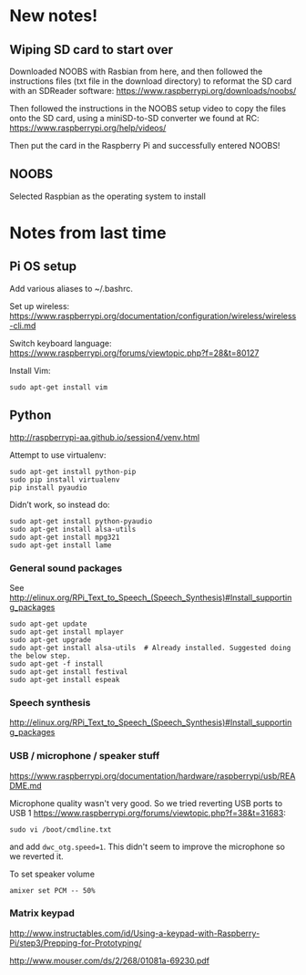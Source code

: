 # New notes!

## Wiping SD card to start over

Downloaded NOOBS with Rasbian from here, and then followed the instructions
files (txt file in the download directory) to reformat the SD card with an
SDReader software:
https://www.raspberrypi.org/downloads/noobs/

Then followed the instructions in the NOOBS setup video to copy the files onto
the SD card, using a miniSD-to-SD converter we found at RC:
https://www.raspberrypi.org/help/videos/

Then put the card in the Raspberry Pi and successfully entered NOOBS!


## NOOBS

Selected Raspbian as the operating system to install


# Notes from last time

## Pi OS setup

Add various aliases to ~/.bashrc.

Set up wireless:
https://www.raspberrypi.org/documentation/configuration/wireless/wireless-cli.md

Switch keyboard language:
https://www.raspberrypi.org/forums/viewtopic.php?f=28&t=80127

Install Vim:

```
sudo apt-get install vim
```


## Python

http://raspberrypi-aa.github.io/session4/venv.html

Attempt to use virtualenv:

```
sudo apt-get install python-pip
sudo pip install virtualenv
pip install pyaudio
```

Didn’t work, so instead do:

```
sudo apt-get install python-pyaudio
sudo apt-get install alsa-utils
sudo apt-get install mpg321
sudo apt-get install lame
```


### General sound packages

See http://elinux.org/RPi_Text_to_Speech_(Speech_Synthesis)#Install_supporting_packages

```
sudo apt-get update
sudo apt-get install mplayer
sudo apt-get upgrade
sudo apt-get install alsa-utils  # Already installed. Suggested doing the below step.
sudo apt-get -f install
sudo apt-get install festival
sudo apt-get install espeak
```


### Speech synthesis

http://elinux.org/RPi_Text_to_Speech_(Speech_Synthesis)#Install_supporting_packages


### USB / microphone / speaker stuff

https://www.raspberrypi.org/documentation/hardware/raspberrypi/usb/README.md

Microphone quality wasn't very good. So we tried reverting USB ports to USB 1
https://www.raspberrypi.org/forums/viewtopic.php?f=38&t=31683:

```
sudo vi /boot/cmdline.txt
```

and add `dwc_otg.speed=1`. This didn't seem to improve the microphone so we
reverted it.


To set speaker volume

```
amixer set PCM -- 50%
```


### Matrix keypad

http://www.instructables.com/id/Using-a-keypad-with-Raspberry-Pi/step3/Prepping-for-Prototyping/

http://www.mouser.com/ds/2/268/01081a-69230.pdf
